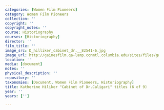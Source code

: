 ```yaml
---
categories: [Women Film Pioneers]
category: Women Film Pioneers
collection: ''
copyright: ''
copyright_notes: ''
course: Historiography
courses: [Historiography]
director: ''
film_title: ''
image_src: D_hilliker_cabinet_dr.__82541-6.jpg
image_url: http://gainesfilm.qa-lamp.ccnmtl.columbia.edu/sites/files/gainesfilm/images/D_hilliker_cabinet_dr.__82541-6.jpg
location: ''
media: [document]
notes: ''
physical_description: ''
repository: ''
taxonomies: [Document, Women Film Pioneers, Historiography]
title: Katherine Hiliker "Cabinet of Dr.Caligari" titles (6 of 9)
year: ''
years: ['']

---
```

